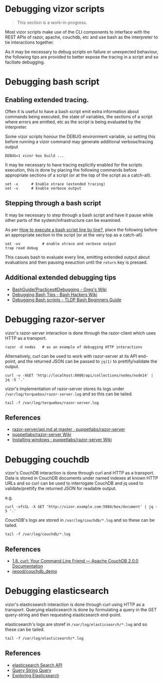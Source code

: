 ﻿# Debugging vizor scripts

> This section is a work-in-progress.

Most vizor scripts make use of the CLI components to interface with the REST APIs
of razor, apache, couchdb, etc and use bash as the interpreter to tie interactions
together.

As it may be necessary to debug scripts on failure or unexpected behaviour,
the following tips are provided to better expose the tracing in a script and
so faciliate debugging.

# Debugging bash script

## Enabling extended tracing.

Often it is useful to have a bash script emit extra information about
commands being executed, the state of variables, the sections of a script
where errors are emitted, etc as the script is being evaluated by the interpreter.

Some vizor scripts honour the DEBUG environment variable, so setting this before
running a vizor command may generate additional verbose/tracing output

    DEBUG=1 vizor box build ...

It may be necessary to have tracing explicitly enabled for the scripts execution,
this is done by placing the following commands before appropriate sections of a
script (or at the top of the script as a catch-all).

    set -x      # Enable xtrace (extended tracing)
    set -v      # Enable verbose output

## Stepping through a bash script

It may be necessary to step through a bash script and have it pause while
other parts of the system/infrastructure can be examined.

As per [How to execute a bash script line by line?](http://stackoverflow.com/a/9080645/742600),
place the following before an appropriate section in the script (or at the very
top as a catch-all).

    set -xv          # enable xtrace and verbose output
    trap read debug

This casues bash to evaluate every line, emitting extended output about evaluations
and then pausing exeuction until the ``return`` key is pressed.

## Additional extended debugging tips

* [BashGuide/Practices#Debugging - Greg's Wiki](http://mywiki.wooledge.org/BashGuide/Practices#Debugging)
* [Debugging Bash Tips - Bash Hackers Wiki](http://wiki.bash-hackers.org/scripting/debuggingtips)
* [Debugging Bash scripts - TLDP Bash Beginners Guide](http://tldp.org/LDP/Bash-Beginners-Guide/html/sect_02_03.html)

# Debugging razor-server

vizor's razor-server interaction is done through the razor-client which uses
HTTP as a transport.

    razor -d nodes   # as an example of debugging HTTP interactions

Alternatively, curl can be used to work with razor-server at its API end-point,
and the returned JSON can be passed to ``jq(1)`` to prettify/validate the output.

    curl -v -XGET 'http://localhost:8080/api/collections/nodes/node14' | jq -S '.'

vizor's implementation of razor-server stores its logs under 
``/var/log/torquebox/razor-server.log`` and so this can be tailed.

    tail -f /var/log/torquebox/razor-server.log

## References

* [razor-server/api.md at master · puppetlabs/razor-server](https://github.com/puppetlabs/razor-server/blob/master/doc/api.md)
* [puppetlabs/razor-server Wiki](https://github.com/puppetlabs/razor-server/wiki)
* [Installing windows · puppetlabs/razor-server Wiki](https://github.com/puppetlabs/razor-server/wiki/Installing-windows)

# Debugging couchdb

vizor's CouchDB interaction is done through curl and HTTP as a transport.
Data is stored in CouchDB documents under named indexes at known HTTP URLs
and so curl can be used to interrogate CouchDB and jq used to validate/prettify
the returned JSON for readable output.

e.g.

    curl -vfsSL -X GET 'http://vizor.example.com:5984/box/document' | jq -S '.'

CouchDB's logs are stored in ``/var/log/couchdb/*.log`` and so these can be tailed.

    tail -f /var/log/couchdb/*.log

## References
* [1.8. curl: Your Command Line Friend — Apache CouchDB 2.0.0 Documentation](http://docs.couchdb.org/en/latest/intro/curl.html)
* [jwood/couchdb_demo](https://github.com/jwood/couchdb_demo)
  

# Debugging elasticsearch

vizor's elasticsearch interaction is done through curl using HTTP as a transport.
Querying elasticsearch is done by formulating a query in the GET query-string and then
requesting elasticsearch end-point.

elasticsearch's logs are storef in ``/var/log/elasticsearch/*.log`` and so these can
be tailed.

    tail -f /var/log/elasticsearch/*.log

## References
* [elasticsearch Search API](http://www.elastic.co/guide/en/elasticsearch/reference/1.x/search-search.html)
* [Query String Query](http://www.elastic.co/guide/en/elasticsearch/reference/1.x/query-dsl-query-string-query.html)
* [Exploring Elasticsearch](http://exploringelasticsearch.com/searching_data.html)

